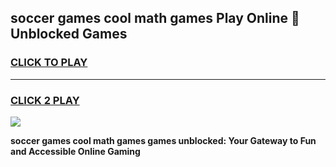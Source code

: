 
## soccer games cool math games Play Online 👋 Unblocked Games
<h3>
<a href="https://news.freeplayer.one?title=soccer_games_cool_math_games&ref=17CMG">CLICK TO PLAY</a></h3>
<hr>

<h3>
<a href="https://news.freeplayer.one?title=soccer_games_cool_math_games&ref=17CMG">CLICK 2 PLAY</a>
  
</h3>

<a href="https://news.freeplayer.one?title=soccer_games_cool_math_games&ref=17CMG/"><img src="https://clearcache.store/games.png"></a>


**soccer games cool math games games unblocked: Your Gateway to Fun and Accessible Online Gaming**
